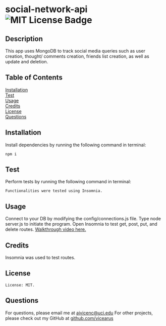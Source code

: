 # social-network-api<br>![MIT License Badge](https://img.shields.io/badge/license-MIT-blue.svg)
  ## Description
  This app uses MongoDB to track social media queries such as user creation, thought/ comments creation, friends list creation, as well as update and deletion.
  ## Table of Contents
  [Installation](#Installation) <br>
  [Test](#Test) <br>
  [Usage](#Usage) <br>
  [Credits](#Credits)<br>[License](#License) <br>
  [Questions](#Questions) <br>
  ## Installation
  Install dependencies by running the following command in terminal: 
  ```
  npm i
  ```
  ## Test
  Perform tests by running the following command in terminal: 
  ```
  Functionalities were tested using Insomnia.
  ```
  ## Usage
  Connect to your DB by modifying the config/connections.js file. Type node server.js to initiate the program. Open Insomnia to test get, post, put, and delete routes.
  [Walkthrough video here.](https://app.castify.com/view/d476b732-8c3a-4ce9-a3d3-96778b662c82)
  ## Credits
  Insomnia was used to test routes.
  ## License
    License: MIT.
  ## Questions
  For questions, please email me at ajvicenc@uci.edu
  For other projects, please check out my GitHub at [github.com/vicearus](github.com/vicearus)
